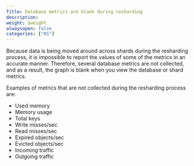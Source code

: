 ```yaml
---
Title: Database metrics are blank during resharding
description:
weight: $weight
alwaysopen: false
categories: ["RS"]
---
```

Because data is being moved around across shards during the resharding
process, it is impossible to report the values of some of the metrics in
an accurate manner. Therefore, several database metrics are not
collected, and as a result, the graph is blank when you view the
database or shard metrics.

Examples of metrics that are not collected during the resharding process
are:

- Used memory
- Memory usage
- Total keys
- Write misses/sec
- Read misses/sec
- Expired objects/sec
- Evicted objects/sec
- Incoming traffic
- Outgoing traffic
